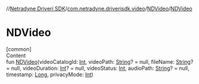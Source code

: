 //[Netradyne Driveri SDK](../../index.md)/[com.netradyne.driverisdk.video](../index.md)/[NDVideo](index.md)/[NDVideo](-n-d-video.md)



# NDVideo  
[common]  
Content  
fun [NDVideo](-n-d-video.md)(videoCatalogId: [Int](https://kotlinlang.org/api/latest/jvm/stdlib/kotlin/-int/index.html), videoPath: [String](https://kotlinlang.org/api/latest/jvm/stdlib/kotlin/-string/index.html)? = null, fileName: [String](https://kotlinlang.org/api/latest/jvm/stdlib/kotlin/-string/index.html)? = null, videoDuration: [Int](https://kotlinlang.org/api/latest/jvm/stdlib/kotlin/-int/index.html)? = null, videoStatus: [Int](https://kotlinlang.org/api/latest/jvm/stdlib/kotlin/-int/index.html), audioPath: [String](https://kotlinlang.org/api/latest/jvm/stdlib/kotlin/-string/index.html)? = null, timestamp: [Long](https://kotlinlang.org/api/latest/jvm/stdlib/kotlin/-long/index.html), privacyMode: [Int](https://kotlinlang.org/api/latest/jvm/stdlib/kotlin/-int/index.html))  



